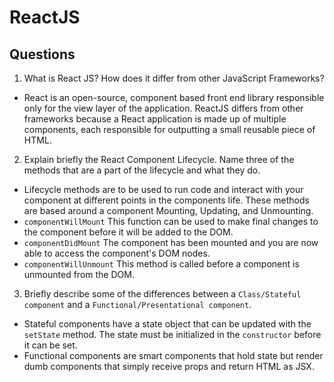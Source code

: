 # ReactJS

## Questions
1. What is React JS? How does it differ from other JavaScript Frameworks?
* React is an open-source, component based front end library responsible only for the view layer of the application. ReactJS differs from other frameworks because a React application is made up of multiple components, each responsible for outputting a small reusable piece of HTML.
2. Explain briefly the React Component Lifecycle. Name three of the methods that are a part of the lifecycle and what they do.
* Lifecycle methods are to be used to run code and interact with your component at different points in the components life. These methods are based around a component Mounting, Updating, and Unmounting.
* `componentWillMount` This function can be used to make final changes to the component before it will be added to the DOM.
* `componentDidMount` The component has been mounted and you are now able to access the component's DOM nodes.
* `componentWillUnmount` This method is called before a component is unmounted from the DOM.
3. Briefly describe some of the differences between a `Class/Stateful component` and a `Functional/Presentational component`.
* Stateful components have a state object that can be updated with the `setState` method. The state must be initialized in the `constructor` before it can be set.
* Functional components are smart components that hold state but render dumb components that simply receive props and return HTML as JSX.
